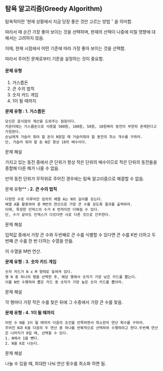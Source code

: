 ## 탐욕 알고리즘(Greedy Algorithm)



탐욕적이란 ‘현재 상황에서 지금 당장 좋은 것만 고르는 방법＇을 의미함.

따라서 매 순간 가장 좋아 보이는 것을 선택하며, 현재의 선택이 나중에 미칠 영향에 대해서는 고려하지 않음.

이때, 현재 시점에서 어떤 기준에 따라 가장 좋아 보이는 것을 선택함.

따라서 주어진 문제로부터 기준을 설정하는 것이 중요함.



#### **문제 유형**

1.  거스름돈
2.  큰 수의 법칙
3.  숫자 카드 게임
4.  1이 될 때까지





**문제 유형 : 1. 거스름돈**

```
당신은 음식점의 계산을 도와주는 점원이다. 
카운터에는 거스름돈으로 사용할 500원, 100원, 50원, 10원짜리 동전이 무한히 존재한다고 가정한다. 
손님에게 거슬러 줘야 할 돈이 N원일 때 거슬러줘야 할 동전의 최소 개수를 구하라. 
단, 거슬러 줘야 할 돈 N은 항상 10의 배수이다.
```

문제 해설

가지고 있는 동전 중에서 큰 단위가 항상 작은 단위의 배수이므로 작은 단위의 동전들을 종합해 다른 해가 나올 수 없음.

만약 동전 단위가 무작위로 주어진 경우에는 탐욕 알고리즘으로 해결할 수 없음.



문제 유형** **: 2.** **큰 수의 법칙**

```
다양한 수로 이루어진 임의의 배열 A는 N의 길이를 갖는다.
배열 A를 활용하여 총 M번의 연산으로 가장 큰 수를 갖도록 결과를 출력하라.
이때, 특정한 인덱스의 수가 K 번까지만 더해질 수 있다.
단, 수가 같아도 인덱스가 다르다면 서로 다른 것으로 간주한다.
```

문제 해설

입력값 중에서 가장 큰 수와 두번째로 큰 수를 식별할 수 있다면 큰 수를 K번 더하고 두번째 큰 수를 한 번 더하는 수열을 만듦.

이 수열을 M번 연산.


**문제 유형** **: 3.** **숫자 카드 게임**

```
숫자 카드가 N x M 형태로 놓여져 있다.
행 N 중 하나의 행을 선택한 후, 해당 행에서 숫자가 가장 낮은 카드를 뽑는다.
이를 N번 수행하여 뽑은 카드 중 숫자가 가장 높은 숫자 카드를 뽑아라.
```

문제 해설

각 행마다 가장 작은 수를 찾은 뒤에 그 수중에서 가장 큰 수를 찾음.


**문제 유형** **: 4.** **1이 될 때까지**

```
어떤 수 N을 1이 될 때까지 다음의 조건을 만족하면서 최소한의 연산 획수를 구하라.
주어진 N과 K을 다음의 두 연산 중 하나를 반복적으로 선택하여 수행하려고 한다.두번째 연산은 나머지가 0일 때, 선택할 수 있다.
1. N에서 1을 뺀다.
2. N을 K로 나눈다.
```

문제 해설

나눌 수 있을 때, 최대한 나눠 연산 횟수를 최소화 하면 됨.
